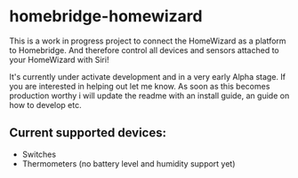 # homebridge-homewizard
This is a work in progress project to connect the HomeWizard as a platform to Homebridge.
And therefore control all devices and sensors attached to your HomeWizard with Siri!

It's currently under activate development and in a very early Alpha stage. 
If you are interested in helping out let me know. As soon as this becomes production worthy i will update the readme 
with an install guide, an guide on how to develop etc.

## Current supported devices:
- Switches
- Thermometers (no battery level and humidity support yet)
